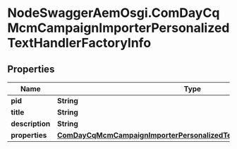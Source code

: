 # NodeSwaggerAemOsgi.ComDayCqMcmCampaignImporterPersonalizedTextHandlerFactoryInfo

## Properties

Name | Type | Description | Notes
------------ | ------------- | ------------- | -------------
**pid** | **String** |  | [optional] 
**title** | **String** |  | [optional] 
**description** | **String** |  | [optional] 
**properties** | [**ComDayCqMcmCampaignImporterPersonalizedTextHandlerFactoryProperties**](ComDayCqMcmCampaignImporterPersonalizedTextHandlerFactoryProperties.md) |  | [optional] 



